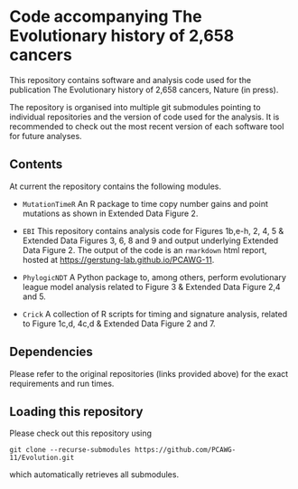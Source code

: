 # Code accompanying The Evolutionary history of 2,658 cancers

This repository contains software and analysis code used for the publication The Evolutionary history of 2,658 cancers, Nature (in press).

The repository is organised into multiple git submodules pointing to individual repositories and the version of code used for the analysis.
It is recommended to check out the most recent version of each software tool for future analyses.

## Contents
At current the repository contains the following modules.

* `MutationTimeR`
An R package to time copy number gains and point mutations as shown in Extended Data Figure 2.

* `EBI`
This repository contains analysis code for Figures 1b,e-h, 2, 4, 5 & Extended Data Figures 3, 6, 8 and 9 and output underlying Extended Data Figure 2. The output of the code 
is an `rmarkdown` html report, hosted at <https://gerstung-lab.github.io/PCAWG-11>.

* `PhylogicNDT`
A Python package to, among others, perform evolutionary league model analysis related to Figure 3 & Extended Data Figure 2,4 and 5.

* `Crick` 
A collection of R scripts for timing and signature analysis, related to Figure 1c,d, 4c,d & Extended Data Figure 2 and 7.

## Dependencies
Please refer to the original repositories (links provided above) for the exact requirements and run times.

## Loading this repository
Please check out this repository using
```
git clone --recurse-submodules https://github.com/PCAWG-11/Evolution.git
```
which automatically retrieves all submodules.

